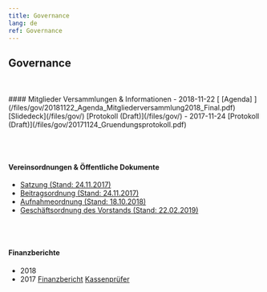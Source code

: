```yaml
---
title: Governance
lang: de
ref: Governance
---
```


## Governance
<br>
<br>
#### Mitglieder Versammlungen & Informationen
- 2018-11-22  [ [Agenda] ](/files/gov/20181122_Agenda_Mitgliederversammlung2018_Final.pdf) [Slidedeck](/files/gov/) [Protokoll (Draft)](/files/gov/)
- 2017-11-24  [Protokoll (Draft)](/files/gov/20171124_Gruendungsprotokoll.pdf)

<br><br>
#### Vereinsordnungen & Öffentliche Dokumente
- [Satzung (Stand: 24.11.2017) ](/files/verein/20171124-DENOG_Satzung.pdf)
- [Beitragsordnung (Stand: 24.11.2017) ](/files/verein/20171124-DENOG_Beitragsordnung.pdf)
- [Aufnahmeordnung (Stand: 18.10.2018)](/files/verein/)
- [Geschäftsordnung des Vorstands (Stand: 22.02.2019)](/files/verein/)


<br><br>
#### Finanzberichte
- 2018
- 2017 [Finanzbericht]() [Kassenprüfer]()

<br><br>
